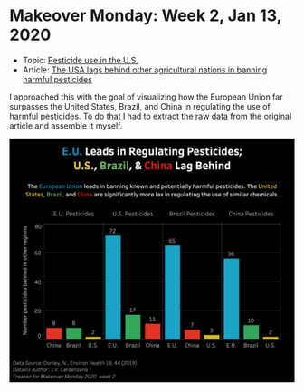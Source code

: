 # Makeover Monday: Week 2, Jan 13, 2020
* Topic: [Pesticide use in the U.S.](https://data.world/makeovermonday/2020w2)
* Article: [The USA lags behind other agricultural nations in banning harmful pesticides](https://doi.org/10.1186/s12940-019-0488-0)

I approached this with the goal of visualizing how the European Union far surpasses the United States, Brazil, and China in regulating the use of harmful pesticides. To do that I had to extract the raw data from the original article and assemble it myself.

[![My Viz](preview.png)](https://public.tableau.com/views/MakeoverMonday2020Week2/Dashboard1?:display_count=y&publish=yes&:origin=viz_share_link)